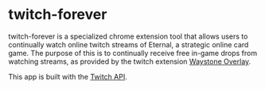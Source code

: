 # twitch-forever

twitch-forever is a specialized chrome extension tool that allows users to continually watch online twitch streams of Eternal, a strategic online card game. The purpose of this is to continually receive free in-game drops from watching streams, as provided by the twitch extension <a href='https://dashboard.twitch.tv/extensions/0qr7fa6llzn4txgnfgb8ipeksd5v24'>Waystone Overlay</a>.

This app is built with the <a href='https://dev.twitch.tv/docs/api'>Twitch API</a>.
